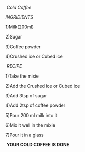 ​                *Cold Coffee*

*INGRIDIENTS*

1)Milk(200ml)

2)Sugar

3)Coffee powder

4)Crushed ice or Cubed ice



​                                    *RECIPE*

1)Take the mixie

2)Add the Crushed ice or Cubed ice

3)Add 3tsp of sugar

4)Add 2tsp of coffee powder

5)Pour 200 ml milk into it

6)Mix it well in the mixie

7)Pour it in a glass 

​                         **YOUR COLD COFFEE IS DONE**